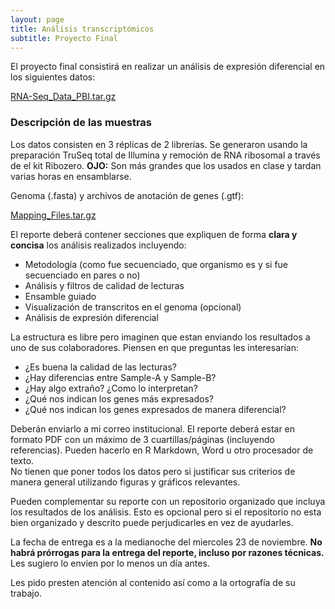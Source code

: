 ```yaml
---
layout: page
title: Análisis transcriptómicos
subtitle: Proyecto Final
---
```


El proyecto final consistirá en realizar un análisis de expresión diferencial en los 
siguientes datos:

[RNA-Seq_Data_PBI.tar.gz](https://drive.google.com/open?id=0B9ZVSRlHL8cIMkt6cDQtbGd2cFE)

### Descripción de las muestras

Los datos consisten en 3 réplicas de 2 librerías. Se generaron usando la 
preparación TruSeq total de Illumina y remoción de RNA ribosomal a través de el kit 
Ribozero. **OJO:** Son más grandes que los usados en clase y tardan varias horas en ensamblarse.

Genoma (.fasta) y archivos de anotación de genes (.gtf):

[Mapping_Files.tar.gz](datasets/Mapping_Files.tar.gz)

El reporte deberá contener secciones que expliquen de forma **clara y concisa** los 
análisis realizados incluyendo:

* Metodología (como fue secuenciado, que organismo es y si fue secuenciado en pares o no)
* Análisis y filtros de calidad de lecturas
* Ensamble guiado
* Visualización de transcritos en el genoma (opcional)
* Análisis de expresión diferencial 

La estructura es libre pero imaginen que estan enviando los resultados 
a uno de sus colaboradores. Piensen en que preguntas les interesarían:

* ¿Es buena la calidad de las lecturas?
* ¿Hay diferencias entre Sample-A y Sample-B?
* ¿Hay algo extraño? ¿Como lo interpretan?
* ¿Qué nos indican los genes más expresados? 
* ¿Qué nos indican los genes expresados de manera diferencial? 

Deberán enviarlo a mi correo institucional. 
El reporte deberá estar en formato PDF con un máximo de 3 cuartillas/páginas (incluyendo referencias). 
Pueden hacerlo en R Markdown, Word u otro procesador de texto.  
No tienen que poner todos los datos pero si justificar sus criterios de 
manera general utilizando figuras y gráficos relevantes. 

Pueden complementar su reporte con un repositorio organizado que incluya los
resultados de los análisis. Esto es opcional pero si el repositorio no esta bien 
organizado y descrito puede perjudicarles en vez de ayudarles. 

La fecha de entrega es a la medianoche del miercoles 23 de noviembre. **No habrá prórrogas 
para la entrega del reporte, incluso por razones técnicas.** Les sugiero lo envíen 
por lo menos un día antes.  

Les pido presten atención al contenido así como a la ortografía de su 
trabajo. 

